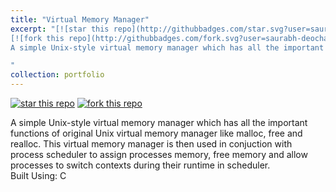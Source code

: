 ```yaml
---
title: "Virtual Memory Manager"
excerpt: "[![star this repo](http://githubbadges.com/star.svg?user=saurabh-deochake&repo=Virtual-Memory)](https://github.com/saurabh-deochake/Virtual-Memory)
[![fork this repo](http://githubbadges.com/fork.svg?user=saurabh-deochake&repo=Virtual-Memory)](https://github.com/saurabh-deochake/Virtual-Memory/fork) <br/><br/>
A simple Unix-style virtual memory manager which has all the important functions of original Unix virtual memory manager like malloc, free and realloc. <br/> Built Using: C

"
collection: portfolio
---
```

[![star this repo](http://githubbadges.com/star.svg?user=saurabh-deochake&repo=Virtual-Memory)](https://github.com/saurabh-deochake/Virtual-Memory)
[![fork this repo](http://githubbadges.com/fork.svg?user=saurabh-deochake&repo=Virtual-Memory)](https://github.com/saurabh-deochake/Virtual-Memory/fork)

A simple Unix-style virtual memory manager which has all the important functions of original Unix virtual memory manager like malloc, free and realloc. This virtual memory manager is then used in conjuction with process scheduler to assign processes memory, free memory and allow processes to switch contexts during their runtime in scheduler. <br/> Built Using: C
